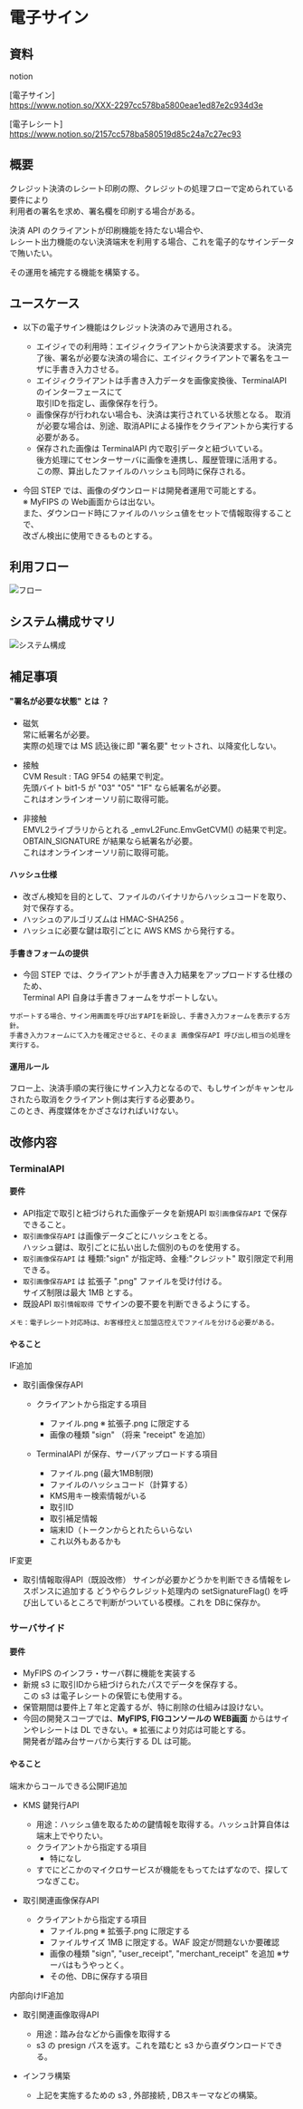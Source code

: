 # 電子サイン

## 資料

notion  

[電子サイン]  
https://www.notion.so/XXX-2297cc578ba5800eae1ed87e2c934d3e

[電子レシート]  
https://www.notion.so/2157cc578ba580519d85c24a7c27ec93

## 概要

クレジット決済のレシート印刷の際、クレジットの処理フローで定められている要件により  
利用者の署名を求め、署名欄を印刷する場合がある。  
  
決済 API のクライアントが印刷機能を持たない場合や、  
レシート出力機能のない決済端末を利用する場合、これを電子的なサインデータで賄いたい。

その運用を補完する機能を構築する。

## ユースケース

- 以下の電子サイン機能はクレジット決済のみで適用される。

  - エイジィでの利用時：エイジィクライアントから決済要求する。
    決済完了後、署名が必要な決済の場合に、エイジィクライアントで署名をユーザに手書き入力させる。  
  - エイジィクライアントは手書き入力データを画像変換後、TerminalAPI のインターフェースにて  
    取引IDを指定し、画像保存を行う。
  - 画像保存が行われない場合も、決済は実行されている状態となる。
    取消が必要な場合は、別途、取消APIによる操作をクライアントから実行する必要がある。
  - 保存された画像は TerminalAPI 内で取引データと紐づいている。  
    後方処理にてセンターサーバに画像を連携し、履歴管理に活用する。  
    この際、算出したファイルのハッシュも同時に保存される。

- 今回 STEP では、画像のダウンロードは開発者運用で可能とする。  
  ※ MyFIPS の Web画面からは出ない。  
  また、ダウンロード時にファイルのハッシュ値をセットで情報取得することで、  
  改ざん検出に使用できるものとする。

## 利用フロー

![フロー](./img/flow.png)


## システム構成サマリ

![システム構成](./img/system.png)


## 補足事項

#### "署名が必要な状態" とは ？

- 磁気  
  常に紙署名が必要。  
  実際の処理では MS 読込後に即 "署名要" セットされ、以降変化しない。

- 接触  
  CVM Result : TAG 9F54 の結果で判定。  
  先頭バイト bit1-5 が "03" "05" "1F" なら紙署名が必要。  
  これはオンラインオーソリ前に取得可能。

- 非接触  
  EMVL2ライブラリからとれる _emvL2Func.EmvGetCVM() の結果で判定。  
  OBTAIN_SIGNATURE が結果なら紙署名が必要。  
  これはオンラインオーソリ前に取得可能。


#### ハッシュ仕様

- 改ざん検知を目的として、ファイルのバイナリからハッシュコードを取り、対で保存する。
- ハッシュのアルゴリズムは HMAC-SHA256 。
- ハッシュに必要な鍵は取引ごとに AWS KMS から発行する。

#### 手書きフォームの提供

- 今回 STEP では、クライアントが手書き入力結果をアップロードする仕様のため、  
  Terminal API 自身は手書きフォームをサポートしない。

```
サポートする場合、サイン用画面を呼び出すAPIを新設し、手書き入力フォームを表示する方針。
手書き入力フォームにて入力を確定させると、そのまま 画像保存API 呼び出し相当の処理を実行する。
```


#### 運用ルール

フロー上、決済手順の実行後にサイン入力となるので、もしサインがキャンセルされたら取消をクライアント側は実行する必要あり。  
このとき、再度媒体をかざさなければいけない。


## 改修内容

### TerminalAPI 

#### 要件

- API指定で取引と紐づけられた画像データを新規API `取引画像保存API` で保存できること。
-  `取引画像保存API` は画像データごとにハッシュをとる。  
  ハッシュ鍵は、取引ごとに払い出した個別のものを使用する。
-  `取引画像保存API` は 種類:"sign" が指定時、金種:"クレジット" 取引限定で利用できる。
-  `取引画像保存API` は 拡張子 ".png" ファイルを受け付ける。  
   サイズ制限は最大 1MB とする。
- 既設API `取引情報取得` でサインの要不要を判断できるようにする。

```
メモ：電子レシート対応時は、お客様控えと加盟店控えでファイルを分ける必要がある。
```

#### やること

IF追加
- 取引画像保存API  
  - クライアントから指定する項目
    - ファイル.png   ※ 拡張子.png に限定する  
    - 画像の種類 "sign"      （将来 "receipt" を追加）

  - TerminalAPI が保存、サーバアップロードする項目
    - ファイル.png (最大1MB制限)
    - ファイルのハッシュコード（計算する）
    - KMS用キー検索情報がいる
    - 取引ID
    - 取引補足情報
    - 端末ID（トークンからとれたらいらない
    - これ以外もあるかも

IF変更
- 取引情報取得API（既設改修） 
  サインが必要かどうかを判断できる情報をレスポンスに追加する 
  どうやらクレジット処理内の setSignatureFlag() を呼び出しているところで判断がついている模様。これを DBに保存か。


### サーバサイド

#### 要件

- MyFIPS のインフラ・サーバ群に機能を実装する
- 新規 s3 に取引IDから紐づけられたパスでデータを保存する。  
  この s3 は電子レシートの保管にも使用する。
- 保管期間は要件上７年と定義するが、特に削除の仕組みは設けない。
- 今回の開発スコープでは、**MyFIPS, FIGコンソールの WEB画面** からはサインやレシートは DL できない。※ 拡張により対応は可能とする。  
  開発者が踏み台サーバから実行する DL は可能。

#### やること

端末からコールできる公開IF追加

- KMS 鍵発行API
  - 用途：ハッシュ値を取るための鍵情報を取得する。ハッシュ計算自体は端末上でやりたい。
  - クライアントから指定する項目
    - 特になし
  - すでにどこかのマイクロサービスが機能をもってたはずなので、探してつなぎこむ。

- 取引関連画像保存API 
  - クライアントから指定する項目
    - ファイル.png   ※ 拡張子.png に限定する
    - ファイルサイズ 1MB に限定する。WAF 設定が問題ないか要確認  
    - 画像の種類 "sign", "user_receipt", "merchant_receipt" を追加 ※サーバはもうやっとく。
    - その他、DBに保存する項目 

内部向けIF追加

- 取引関連画像取得API 
  - 用途：踏み台などから画像を取得する
  - s3 の presign パスを返す。これを踏むと s3 から直ダウンロードできる。

- インフラ構築
  - 上記を実施するための s3 , 外部接続 , DBスキーマなどの構築。


